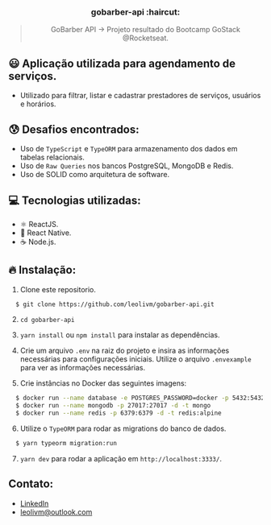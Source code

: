 <h3 align="center">
  gobarber-api :haircut:
</h3>

<blockquote align="center">GoBarber API -> Projeto resultado do Bootcamp GoStack @Rocketseat.</blockquote>

## :smiley: Aplicação utilizada para agendamento de serviços.

- Utilizado para filtrar, listar e cadastrar prestadores de serviços, usuários e horários.

## :cold_sweat: Desafios encontrados:

- Uso de `TypeScript` e `TypeORM` para armazenamento dos dados em tabelas relacionais.
- Uso de `Raw Queries` nos bancos PostgreSQL, MongoDB e Redis.
- Uso de SOLID como arquitetura de software.

## :computer: Tecnologias utilizadas:

- ⚛️ ReactJS.
- 📱 React Native.
- ☕️ Node.js.

## :fire: Instalação:

1. Clone este repositorio.

```sh
  $ git clone https://github.com/leolivm/gobarber-api.git
```

2. `cd gobarber-api`<br />

3. `yarn install` ou `npm install` para instalar as dependências.<br />

4. Crie um arquivo `.env` na raiz do projeto e insira as informações necessárias para configurações iniciais. Utilize o arquivo `.envexample` para ver as informações necessárias.

5. Crie instâncias no Docker das seguintes imagens:

```sh
  $ docker run --name database -e POSTGRES_PASSWORD=docker -p 5432:5432 -d postgres
  $ docker run --name mongodb -p 27017:27017 -d -t mongo
  $ docker run --name redis -p 6379:6379 -d -t redis:alpine
```

6. Utilize o `TypeORM` para rodar as migrations do banco de dados.

```sh
  $ yarn typeorm migration:run
```

7. `yarn dev` para rodar a aplicação em `http://localhost:3333/`.<br />

## Contato:

- [LinkedIn](https://www.linkedin.com/in/leandro-martins-0640921a4/)
- leolivm@outlook.com
